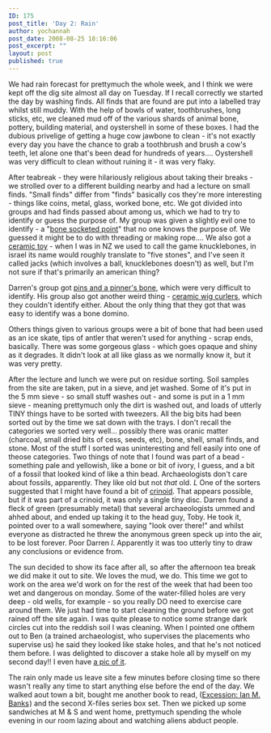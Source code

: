 ```yaml
---
ID: 175
post_title: 'Day 2: Rain'
author: yochannah
post_date: 2008-08-25 18:16:06
post_excerpt: ""
layout: post
published: true
---
```

We had rain forecast for prettymuch the whole week, and I think we were kept off the dig site almost all day on Tuesday. If I recall correctly we started the day by washing finds. All finds that are found are put into a labelled tray whilst still muddy. With the help of bowls of water, toothbrushes, long sticks, etc, we cleaned mud off of the various shards of animal bone, pottery, building material, and oystershell in some of these boxes. I had the dubious privelige of getting a huge cow jawbone to clean - it's not exactly every day you have the chance to grab a toothbrush and brush a cow's teeth, let alone one that's been dead for hundreds of years.... Oystershell was very difficult to clean without ruining it - it was very flaky. 

After teabreak - they were hilariously religious about taking their breaks - we strolled over to a different building nearby and had a lecture on small finds. "Small finds" differ from "finds" basically cos they're more interesting - things like coins, metal, glass, worked bone, etc.  We got divided into groups and had finds passed about among us, which we had to try to identify or guess the purpose of. My group was given a slightly evil one to identify - a "<a href="http://www.jorvik-viking-centre.co.uk/hungate/abouthungate/find19.htm">bone socketed point</a>" that no one knows the purpose of. We guessed it might be to do with threading or making rope.... We also got a <a href="http://www.jorvik-viking-centre.co.uk/hungate/abouthungate/find7.htm">ceramic toy</a> - when I was in NZ we used to call the game knucklebones, in israel its name would roughly translate to "five stones", and I've seen it called jacks (which involves a ball, knucklebones doesn't) as well, but I'm not sure if that's primarily an american thing? 

Darren's group got <a href="http://www.jorvik-viking-centre.co.uk/hungate/abouthungate/find10.htm">pins and a pinner's bone</a>, which were very difficult to identify. His group also got another weird thing - <a href="http://www.jorvik-viking-centre.co.uk/hungate/abouthungate/find15.htm">ceramic wig curlers</a>, which they couldn't identify either. About the only thing that they got that was easy to identify was a bone domino.

Others things given to various groups were a bit of bone that had been used as an ice skate, tips of antler that weren't used for anything - scrap ends, basically. There was some gorgeous glass - which goes opaque and shiny as it degrades. It didn't look at all like glass as we normally know it, but it was very pretty. 

After the lecture and lunch we were put on residue sorting. Soil samples from the site are taken, put in a sieve, and jet washed. Some of it's put in the 5 mm sieve - so small stuff washes out - and some is put in a 1 mm sieve - meaning prettymuch only the dirt is washed out, and loads of utterly TINY things have to be sorted with tweezers. All the big bits had been sorted out by the time we sat down with the trays. I don't recall the categories we sorted very well... possibly there was oranic matter (charcoal, small dried bits of cess, seeds, etc), bone, shell, small finds, and stone. Most of the stuff I sorted was uninteresting and fell easily into one of theose categories. Two things of note that I found was part of a bead - something pale and yellowish, like a bone or bit of ivory, I guess, and a bit of a fossil that looked kind of like a thin bead. Archaeologists don't care about fossils, apparently. They like old but not <em>that</em> old. *L* One of the sorters suggested that I might have found a bit of <a href="http://farm.brentnorris.net/farmpics02/4-18-07-2.jpg">crinoid</a>. That appears possible, but if it was part of a crinoid, it was only a single tiny disc. Darren found a fleck of green (presumably metal) that several archaeologists ummed and ahhed about, and ended up taking it to the head guy, Toby. He took it, pointed over to a wall somewhere, saying "look over there!" and whilst everyone as distracted he threw the anonymous green speck up into the air, to be lost forever. Poor Darren *l*. Apparently it was too utterly tiny to draw any conclusions or evidence from.  

The sun decided to show its face after all, so after the afternoon tea break we did make it out to site. We loves the mud, we do. This time we got to work on the area we'd work on for the rest of the week that had been too wet and dangerous on monday. Some of the water-filled holes are very deep - old wells, for example - so you really DO need to exercise care around them. We just had time to start cleaning the ground before we got rained off the site again. I was quite please to notice some strange dark circles cut into the reddish soil I was cleaning. When I pointed one ofthem out to Ben (a trained archaeologist, who supervises the placements who supervise us) he said they looked like stake holes, and that he's not noticed them before. I was delighted to discover a stake hole all by myself on my second day!! I even have <a href="http://picasaweb.google.co.uk/yochannah/HungateOurPhotos/photo#5238192755171516274">a pic of it</a>. 

The rain only made us leave site a few minutes before closing time so there wasn't really any time to start anything else before the end of the day. We walked aout town a bit, bought me another book to read, (<a href="http://www.amazon.co.uk/gp/redirect.html?ie=UTF8&location=http%3A%2F%2Fwww.amazon.co.uk%2FExcession-Iain-M-Banks%2Fdp%2F185723457X%3Fie%3DUTF8%26s%3Dbooks%26qid%3D1219684216%26sr%3D8-1&tag=cat09-21&linkCode=ur2&camp=1634&creative=6738">Excession: Ian M. Banks</a><img src="http://www.assoc-amazon.co.uk/e/ir?t=cat09-21&amp;l=ur2&amp;o=2" width="1" height="1" border="0" alt="" style="border:none !important; margin:0px !important;" />) and the second X-files series box set. Then we picked up some sandwiches at M & S and went home, prettymuch spending the whole evening in our room lazing about and watching aliens abduct people.
